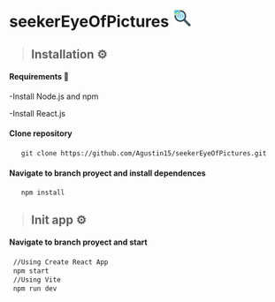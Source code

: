 # seekerEyeOfPictures <img src="/src/assets/images/iconSearching.png" width="32px">

 >## Installation ⚙
   #### Requirements 📝
   -Install Node.js and npm
   
   -Install React.js
   #### Clone repository
       git clone https://github.com/Agustin15/seekerEyeOfPictures.git
   
   #### Navigate to branch proyect and install dependences
       npm install

 >## Init app ⚙
   #### Navigate to branch proyect and start 
   
     //Using Create React App
     npm start
     //Using Vite
     npm run dev

